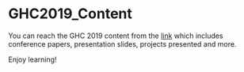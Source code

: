 # GHC2019_Content

You can reach the GHC 2019 content from the [link](https://www.webcastregister.events/gracehopper/registration_view_catalog_public.php) which includes conference papers, presentation slides, projects presented and more. 

Enjoy learning!
